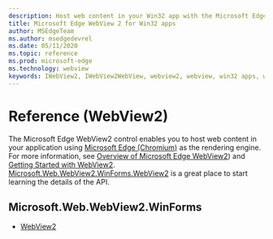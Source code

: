 ```yaml
---
description: Host web content in your Win32 app with the Microsoft Edge WebView 2 control
title: Microsoft Edge WebView 2 for Win32 apps
author: MSEdgeTeam
ms.author: msedgedevrel
ms.date: 05/11/2020
ms.topic: reference
ms.prod: microsoft-edge
ms.technology: webview
keywords: IWebView2, IWebView2WebView, webview2, webview, win32 apps, win32, edge, ICoreWebView2, ICoreWebView2Controller, browser control, edge html
---
```


# Reference (WebView2)  

The Microsoft Edge WebView2 control enables you to host web content in your application using [Microsoft Edge \(Chromium\)](https://www.microsoftedgeinsider.com) as the rendering engine.  For more information, see [Overview of Microsoft Edge WebView2](../../index.md)) and [Getting Started with WebView2](../../gettingstarted/win32.md).  [Microsoft.Web.WebView2.WinForms.WebView2](0-9-515/microsoft-web-webview2-winforms-webview2.md) is a great place to start learning the details of the API.  

## Microsoft.Web.WebView2.WinForms  

*   [WebView2](0-9-515/microsoft-web-webview2-winforms-webview2.md)
